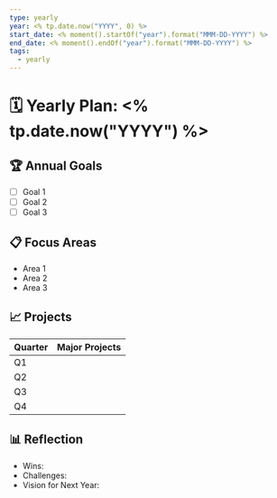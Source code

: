 ```yaml
---
type: yearly
year: <% tp.date.now("YYYY", 0) %>
start_date: <% moment().startOf("year").format("MMM-DD-YYYY") %>
end_date: <% moment().endOf("year").format("MMM-DD-YYYY") %>
tags:
  - yearly
---
```

# 🗓 Yearly Plan: <% tp.date.now("YYYY") %>

## 🏆 Annual Goals
- [ ] Goal 1
- [ ] Goal 2
- [ ] Goal 3

## 📋 Focus Areas
- Area 1
- Area 2
- Area 3

## 📈 Projects
| Quarter    | Major Projects                 |
|------------|---------------------------------|
| Q1         |                                 |
| Q2         |                                 |
| Q3         |                                 |
| Q4         |                                 |

## 📊 Reflection
- Wins: 
- Challenges: 
- Vision for Next Year: 